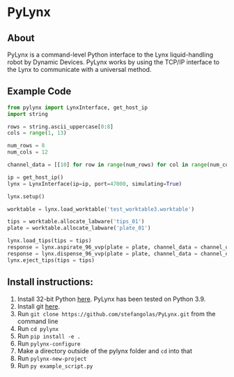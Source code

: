 # PyLynx

## About
PyLynx is a command-level Python interface to the Lynx liquid-handling robot by Dynamic Devices. PyLynx works by using the TCP/IP interface to the Lynx to communicate with a universal method.

## Example Code

```python
from pylynx import LynxInterface, get_host_ip
import string

rows = string.ascii_uppercase[0:8]
cols = range(1, 13)

num_rows = 8
num_cols = 12

channel_data = [[10] for row in range(num_rows) for col in range(num_cols)]

ip = get_host_ip()
lynx = LynxInterface(ip=ip, port=47000, simulating=True)

lynx.setup()

worktable = lynx.load_worktable('test_worktable3.worktable')

tips = worktable.allocate_labware('tips_01')
plate = worktable.allocate_labware('plate_01')

lynx.load_tips(tips = tips)
response = lynx.aspirate_96_vvp(plate = plate, channel_data = channel_data)
response = lynx.dispense_96_vvp(plate = plate, channel_data = channel_data)
lynx.eject_tips(tips = tips)

```

## Install instructions:
1. Install 32-bit Python [here](https://www.python.org/downloads/windows/). PyLynx has been tested on Python 3.9.
2. Install git [here](https://git-scm.com/download/win).
3. Run `git clone https://github.com/stefangolas/PyLynx.git` from the command line
4. Run `cd pylynx`
5. Run `pip install -e .`
6. Run `pylynx-configure`
7. Make a directory outside of the pylynx folder and `cd` into that
8. Run `pylynx-new-project`
9. Run `py example_script.py`
